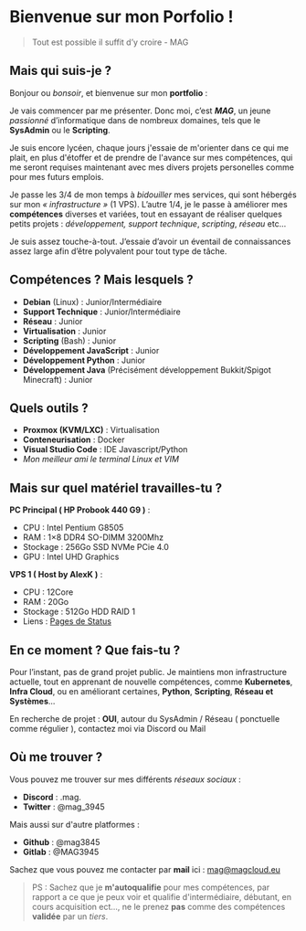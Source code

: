 # Bienvenue sur mon Porfolio !

> Tout est possible il suffit d’y croire - MAG 

## Mais qui suis-je ?

Bonjour ou *bonsoir*, et bienvenue sur mon **portfolio** :

Je vais commencer par me présenter. Donc moi, c’est ***MAG***, un jeune *passionné* d’informatique dans de nombreux domaines, tels que le **SysAdmin** ou le **Scripting**. 

Je suis encore lycéen, chaque jours j'essaie de m'orienter dans ce qui me plait, en plus d'étoffer et de prendre de l'avance sur mes compétences, qui me seront requises maintenant avec mes divers projets personelles comme pour mes futurs emplois. 

Je passe les 3/4 de mon temps à *bidouiller* mes services, qui sont hébergés sur mon *« infrastructure »* (1 VPS). L’autre 1/4, je le passe à améliorer mes **compétences** diverses et variées, tout en essayant de réaliser quelques petits projets : *développement, support technique*, *scripting*, *réseau*  etc...

Je suis assez touche-à-tout. J’essaie d’avoir un éventail de connaissances assez large afin d’être polyvalent pour tout type de tâche.

## Compétences ? Mais lesquels ?

- **Debian** (Linux) : Junior/Intermédiaire
- **Support Technique** : Junior/Intermédiaire
- **Réseau** : Junior
- **Virtualisation** : Junior
- **Scripting** (Bash) : Junior 
- **Développement JavaScript** : Junior
- **Développement Python** : Junior
- **Développement Java** (Précisément développement Bukkit/Spigot Minecraft) : Junior

## Quels outils ? 

- **Proxmox (KVM/LXC)** : Virtualisation
- **Conteneurisation**  : Docker
- **Visual Studio Code** : IDE Javascript/Python
- *Mon meilleur ami le terminal Linux et VIM*

## Mais sur quel matériel travailles-tu ?

**PC Principal ( HP Probook 440 G9 )** :
- CPU : Intel Pentium G8505
- RAM : 1×8 DDR4 SO-DIMM 3200Mhz
- Stockage : 256Go SSD NVMe PCie 4.0
- GPU : Intel UHD Graphics

**VPS 1 ( Host by AlexK )** :
- CPU : 12Core
- RAM : 20Go
- Stockage : 512Go HDD RAID 1
- Liens :  [Pages de Status](https://status.magcloud.eu)

## En ce moment ? Que fais-tu ? 

Pour l’instant, pas de grand projet public. Je maintiens mon infrastructure actuelle, tout en apprenant de nouvelle compétences, comme **Kubernetes**, **Infra Cloud**, ou en améliorant certaines, **Python**, **Scripting**, **Réseau et Systèmes**...

En recherche de projet : **OUI**, autour du SysAdmin / Réseau ( ponctuelle comme régulier ), contactez moi via Discord ou Mail 

## Où me trouver ?

Vous pouvez me trouver sur mes différents *réseaux sociaux* :
- **Discord** : .mag.
- **Twitter** : @mag_3945

Mais aussi sur d'autre platformes : 

- **Github** : @mag3845
- **Gitlab** : @MAG3945 

Sachez que vous pouvez me contacter par **mail** ici : [mag@magcloud.eu](mailto:mag@magcloud.eu)

> PS : Sachez que je **m'autoqualifie** pour mes compétences, par rapport a ce que je peux voir et qualifie d'intermédiaire, débutant, en cours acquisition ect..., ne le prenez **pas** comme des compétences **validée** par un *tiers*.
